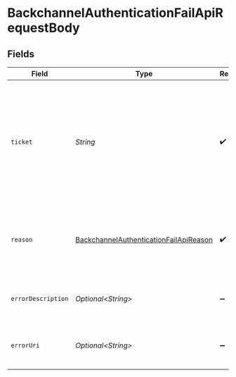 # BackchannelAuthenticationFailApiRequestBody


## Fields

| Field                                                                                                                                                                                                                                                                                                                                                                     | Type                                                                                                                                                                                                                                                                                                                                                                      | Required                                                                                                                                                                                                                                                                                                                                                                  | Description                                                                                                                                                                                                                                                                                                                                                               |
| ------------------------------------------------------------------------------------------------------------------------------------------------------------------------------------------------------------------------------------------------------------------------------------------------------------------------------------------------------------------------- | ------------------------------------------------------------------------------------------------------------------------------------------------------------------------------------------------------------------------------------------------------------------------------------------------------------------------------------------------------------------------- | ------------------------------------------------------------------------------------------------------------------------------------------------------------------------------------------------------------------------------------------------------------------------------------------------------------------------------------------------------------------------- | ------------------------------------------------------------------------------------------------------------------------------------------------------------------------------------------------------------------------------------------------------------------------------------------------------------------------------------------------------------------------- |
| `ticket`                                                                                                                                                                                                                                                                                                                                                                  | *String*                                                                                                                                                                                                                                                                                                                                                                  | :heavy_check_mark:                                                                                                                                                                                                                                                                                                                                                        | The ticket which should be deleted on a call of Authlete's `/backchannel/authentication/fail` API.<br/>This request parameter is not mandatory but optional. If this request parameter is given and the<br/>ticket belongs to the service, the specified ticket is deleted from the database. Giving this<br/>parameter is recommended to clean up the storage area for the service.<br/> |
| `reason`                                                                                                                                                                                                                                                                                                                                                                  | [BackchannelAuthenticationFailApiReason](../../models/operations/BackchannelAuthenticationFailApiReason.md)                                                                                                                                                                                                                                                               | :heavy_check_mark:                                                                                                                                                                                                                                                                                                                                                        | The reason of the failure of the backchannel authentication request. This request parameter is<br/>not mandatory but optional. However, giving this parameter is recommended. If omitted, `SERVER_ERROR`<br/>is used as a reason.<br/>                                                                                                                                    |
| `errorDescription`                                                                                                                                                                                                                                                                                                                                                        | *Optional\<String>*                                                                                                                                                                                                                                                                                                                                                       | :heavy_minus_sign:                                                                                                                                                                                                                                                                                                                                                        | The description of the error. This corresponds to the `error_description` property in the response<br/>to the client.<br/>                                                                                                                                                                                                                                                |
| `errorUri`                                                                                                                                                                                                                                                                                                                                                                | *Optional\<String>*                                                                                                                                                                                                                                                                                                                                                       | :heavy_minus_sign:                                                                                                                                                                                                                                                                                                                                                        | The URI of a document which describes the error in detail. If this optional request parameter<br/>is given, its value is used as the value of the `error_uri` property.<br/>                                                                                                                                                                                              |